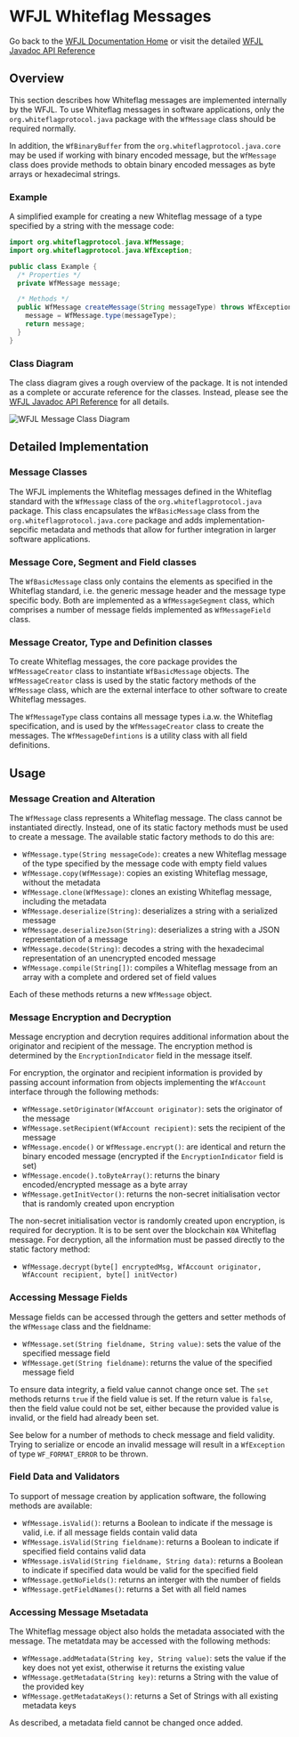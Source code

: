 # WFJL Whiteflag Messages

Go back to the [WFJL Documentation Home](../index.md) or visit
the detailed [WFJL Javadoc API Reference](../javadoc)

## Overview

This section describes how Whiteflag messages are implemented internally
by the WFJL. To use Whiteflag messages in software applications, only the
`org.whiteflagprotocol.java` package with the `WfMessage` class should be
required normally.

In addition, the `WfBinaryBuffer` from the `org.whiteflagprotocol.java.core`
may be used if working with binary encoded message, but the `WfMessage` class
does provide methods to obtain binary encoded messages as byte arrays or
hexadecimal strings. 

### Example

A simplified example for creating a new Whiteflag message of a type specified
by a string with the message code:

```java
import org.whiteflagprotocol.java.WfMessage;
import org.whiteflagprotocol.java.WfException;

public class Example {
  /* Properties */
  private WfMessage message;

  /* Methods */
  public WfMessage createMessage(String messageType) throws WfException {
    message = WfMessage.type(messageType);
    return message;
  }
}
```

### Class Diagram

The class diagram gives a rough overview of the package. It is not intended as
a complete or accurate reference for the classes. Instead, please see the
[WFJL Javadoc API Reference](../javadoc) for all details.

![WFJL Message Class Diagram](../uml/messages.png)

## Detailed Implementation

### Message Classes

The WFJL implements the Whiteflag messages defined in the Whiteflag standard
with the `WfMessage` class of the `org.whiteflagprotocol.java` package. This class
encapsulates the `WfBasicMessage` class from the `org.whiteflagprotocol.java.core`
package and adds implementation-sepcific metadata and methods that allow
for further integration in larger software applications.

### Message Core, Segment and Field classes

The `WfBasicMessage` class only contains the elements as specified in the
Whiteflag standard, i.e. the generic message header and the message type
specific body. Both are implemented as a `WfMessageSegment` class, which
comprises a number of message fields implemented as `WfMessageField` class.

### Message Creator, Type and Definition classes

To create Whiteflag messages, the core package provides the `WfMessageCreator`
class to instantiate `WfBasicMessage` objects. The `WfMessageCreator` class is
used by the static factory methods of the `WfMessage` class, which are the
external interface to other software to create Whiteflag messages.

The `WfMessageType` class contains all message types i.a.w. the Whiteflag
specification, and is used by the `WfMessageCreator` class to create the
messages. The `WfMessageDefintions` is a utility class with all field
definitions.

## Usage

### Message Creation and Alteration

The `WfMessage` class represents a Whiteflag message. The class cannot be
instantiated directly. Instead, one of its static factory methods must be used
to create a message. The available static factory methods to do this are:

* `WfMessage.type(String messageCode)`: creates a new Whiteflag message of the type specified by the message code with empty field values
* `WfMessage.copy(WfMessage)`: copies an existing Whiteflag message, without the metadata
* `WfMessage.clone(WfMessage)`: clones an existing Whiteflag message, including the metadata
* `WfMessage.deserialize(String)`: deserializes a string with a serialized message
* `WfMessage.deserializeJson(String)`: deserializes a string with a JSON representation of a message
* `WfMessage.decode(String)`: decodes a string with the hexadecimal representation of an unencrypted encoded message
* `WfMessage.compile(String[])`: compiles a Whiteflag message from an array with a complete and ordered set of field values

Each of these methods returns a new `WfMessage` object.

### Message Encryption and Decryption

Message encryption and decrytion requires additional information about the
originator and recipient of the message. The encryption method is determined
by the `EncryptionIndicator` field in the message itself.

For encryption, the orginator and recipient information is provided by passing
account information from objects implementing the `WfAccount` interface through
the following methods:

* `WfMessage.setOriginator(WfAccount originator)`: sets the originator of the message
* `WfMessage.setRecipient(WfAccount recipient)`: sets the recipient of the message
* `WfMessage.encode()` or `WfMessage.encrypt()`: are identical and return the binary encoded message (encrypted if the `EncryptionIndicator` field is set)
* `WfMessage.encode().toByteArray()`: returns the binary encoded/encrypted message as a byte array
* `WfMessage.getInitVector()`: returns the non-secret initialisation vector that is randomly created upon encryption

The non-secret initialisation vector is randomly created upon encryption, is
required for decryption. It is to be sent over the blockchain `K0A` Whiteflag
message. For decryption, all the information must be passed directly to the
static factory method:

* `WfMessage.decrypt(byte[] encryptedMsg, WfAccount originator, WfAccount recipient, byte[] initVector)`

### Accessing Message Fields

Message fields can be accessed through the getters and setter methods of the
`WfMessage` class and the fieldname:

* `WfMessage.set(String fieldname, String value)`: sets the value of the specified message field
* `WfMessage.get(String fieldname)`: returns the value of the specified message field

To ensure data integrity, a field value cannot change once set. The `set`
methods returns `true` if the field value is set. If the return value is
`false`, then the field value could not be set, either because the provided
value is invalid, or the field had already been set.

See below for a number of methods to check message and field validity. Trying
to serialize or encode an invalid message will result in a `WfException`
of type `WF_FORMAT_ERROR` to be thrown.

### Field Data and Validators

To support of message creation by application software, the following methods
are available:

* `WfMessage.isValid()`: returns a Boolean to indicate if the message is valid, i.e. if all message fields contain valid data
* `WfMessage.isValid(String fieldname)`: returns a Boolean to indicate if specified field contains valid data
* `WfMessage.isValid(String fieldname, String data)`: returns a Boolean to indicate if specified data would be valid for the specified field
* `WfMessage.getNoFields()`: returns an interger with the number of fields
* `WfMessage.getFieldNames()`: returns a Set with all field names

### Accessing Message Msetadata

The Whiteflag message object also holds the metadata associated with the
message. The metatdata may be accessed with the following methods:

* `WfMessage.addMetadata(String key, String value)`: sets the value if the key does not yet exist, otherwise it returns the existing value
* `WfMessage.getMetadata(String key)`: returns a String with the value of the provided key
* `WfMessage.getMetadataKeys()`: returns a Set of Strings with all existing metadata keys

As described, a metadata field cannot be changed once added.
